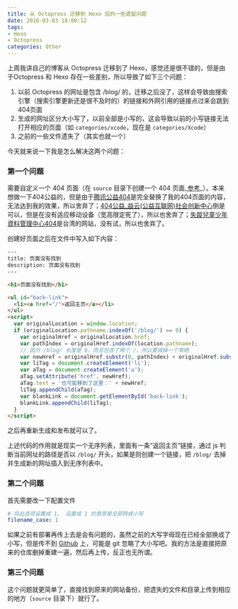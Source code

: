 ```yaml
---
title: 从 Octopress 迁移到 Hexo 后的一些遗留问题
date: 2016-03-03 18:00:12
tags:
- Hexo
- Octopress
categories: Other
---
```


上周我讲自己的博客从 Octopress 迁移到了 Hexo，感觉还是很不错的，但是由于Octopress 和 Hexo 存在一些差别，所以导致了如下三个问题：

1. 以前 Octopress 的网址是包含 /blog/ 的，迁移之后没了，这样会导致由搜索引擎（搜索引擎更新还是很不及时的）的链接和外网引用的链接点过来会跳到404页面
2. 生成的网址区分大小写了，以前全部是小写的，这会导致以前的小写链接无法打开相应的页面（如 `categories/xcode`，现在是 `categories/Xcode`）
3. 之前的一些文件遗失了（其实也就一个）

今天就来说一下我是怎么解决这两个问题：

<!-- more -->

### 第一个问题

需要自定义一个 404 页面（在 `source` 目录下创建一个 404 页面_[参考](http://ibruce.info/2013/11/22/hexo-your-blog/#404页面)_）。本来想做一下404公益的，但是由于[腾讯公益404](http://www.qq.com/404)是完全替换了我的404页面的内容，无法达到我的效果，所以舍弃了；[404公益_益云(公益互联网)社会创新中心](http://yibo.iyiyun.com/Index/web404)倒是可以，但是在没有适应移动设备（宽高限定死了），所以也舍弃了；[失蹤兒童少年資料管理中心404](http://404page.missingkids.org.tw/)是台湾的网站，没有试，所以也舍弃了。

创建好页面之后在文件中写入如下内容：

```html
---
title: 页面没有找到
description: 页面没有找到
---

<h1>页面没有找到</h1>

<ul id="back-link">
  <li><a href="/">返回主页</a></li>
</ul>
<script>
  var originalLocation = window.location;
  if (originalLocation.pathname.indexOf('/blog/') == 0) {
    var originalHref = originalLocation.href;
    var pathIndex = originalHref.indexOf(location.pathname);
    // 因为 /blog/ 长度是 6，而且包含了两个 /，所以要减掉一个常晒
    var newHref = originalHref.substr(0, pathIndex) + originalHref.substr(pathIndex + 5)
    var liTag = document.createElement('li');
    var aTag = document.createElement('a');
    aTag.setAttribute('href', newHref);
    aTag.text = '也可能移到了这里：' + newHref;
    liTag.appendChild(aTag);
    var blankLink = document.getElementById('back-link');
    blankLink.appendChild(liTag);
  }
</script>
```

之后再重新生成和发布就可以了。

上述代码的作用就是现实一个无序列表，里面有一条“返回主页”链接，通过 js 判断当前网址的路径是否以 `/blog/` 开头，如果是则创建一个链接，把 `/blog/` 去掉并生成新的网址插入到无序列表中。

### 第二个问题

首先需要改一下配置文件

```yaml
# 将此选项设置成 1， 设置成 1 的意思是全部转成小写
filename_case: 1
```

如果之前有部署再传上去是会有问题的，虽然之前的大写字母现在已经全部换成了小写，但是传不到 [Github](https://github.com) 上，可能是 git 忽略了大小写吧。我的方法是直接把原来的仓库删掉重建一遍，然后再上传，反正也无所谓。

### 第三个问题

这个问题就更简单了，直接找到原来的网站备份，把遗失的文件和目录上传到相应的地方（`source` 目录下）就行了。

